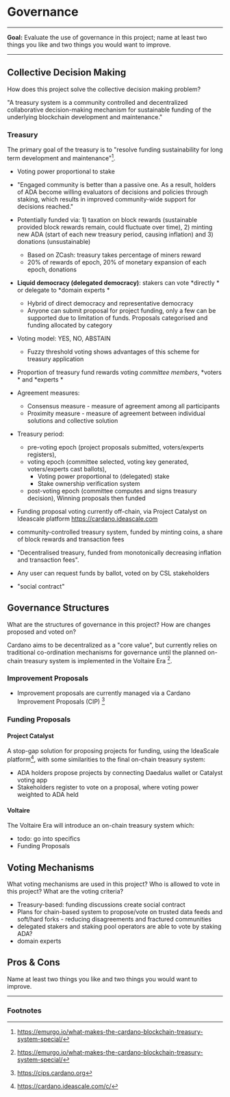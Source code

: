 # Governance

---

**Goal:** Evaluate the use of governance in this project; name at least two things you like and two things you would want to improve.

---
## Collective Decision Making
How does this project solve the collective decision making problem?

"A treasury system is a community controlled and decentralized collaborative decision-making mechanism for sustainable funding of the underlying blockchain development and maintenance."

### Treasury
The primary goal of the treasury is to "resolve funding sustainability for long term development and maintenance"[^1]. 

* Voting power proportional to stake
* "Engaged community is better than a passive one. As a result, holders of ADA become willing evaluators of decisions and policies through staking, which results in improved community-wide support for decisions reached."
* Potentially funded via: 1) taxation on block rewards (sustainable provided block rewards remain, could fluctuate over time), 2) minting new ADA (start of each new treasury period, causing inflation) and 3) donations (unsustainable)
  * Based on ZCash: treasury takes percentage of miners reward
  * 20% of rewards of epoch, 20% of monetary expansion of each epoch, donations
* **Liquid democracy (delegated democracy)**: stakers can vote *directly * or delegate to *domain experts *
  * Hybrid of direct democracy and representative democracy
  * Anyone can submit proposal for project funding, only a few can be supported due to limitation of funds. Proposals categorised and funding allocated by category
* Voting model: YES, NO, ABSTAIN
  * Fuzzy threshold voting shows advantages of this scheme for treasury application
* Proportion of treasury fund rewards voting *committee members*, *voters * and *experts *
* Agreement measures:
  * Consensus measure - measure of agreement among all participants
  * Proximity measure - measure of agreement between individual solutions and collective solution
* Treasury period: 
  * pre-voting epoch (project proposals submitted, voters/experts registers), 
  * voting epoch (committee selected, voting key generated, voters/experts cast ballots),
    * Voting power proportional to (delegated) stake
    * Stake ownership verification system
  * post-voting epoch (committee computes and signs treasury decision), Winning proposals then funded
* Funding proposal voting currently off-chain, via Project Catalyst on Ideascale platform https://cardano.ideascale.com

* community-controlled treasury system, funded by minting coins, a share of block rewards and transaction fees
* "Decentralised treasury, funded from monotonically decreasing inflation and transaction fees".
* Any user can request funds by ballot, voted on by CSL stakeholders
* "social contract"

## Governance Structures
What are the structures of governance in this project? How are changes proposed and voted on?

Cardano aims to be decentralized as a "core value", but currently relies on traditional co-ordination mechanisms for 
governance until the planned on-chain treasury system is implemented in the Voltaire Era [^1].

### Improvement Proposals
- Improvement proposals are currently managed via a Cardano Improvement Proposals (CIP) [^2]

### Funding Proposals

#### Project Catalyst
A stop-gap solution for proposing projects for funding, using the IdeaScale platform[^3], with some similarities to 
the final on-chain treasury system:
- ADA holders propose projects by connecting Daedalus wallet or Catalyst voting app
- Stakeholders register to vote on a proposal, where voting power weighted to ADA held 

#### Voltaire
The Voltaire Era will introduce an on-chain treasury system which:

  - todo: go into specifics
  - Funding Proposals

## Voting Mechanisms
What voting mechanisms are used in this project?
Who is allowed to vote in this project? What are the voting criteria?

- Treasury-based: funding discussions create social contract
- Plans for chain-based system to propose/vote on trusted data feeds and soft/hard forks - reducing disagreements and fractured communities
- delegated stakers and staking pool operators are able to vote by staking ADA?
- domain experts

## Pros & Cons
Name at least two things you like and two things you would want to improve.

---
### Footnotes
[^1]: https://emurgo.io/what-makes-the-cardano-blockchain-treasury-system-special/
[^1]: A Treasury System for Cryptocurrencies: https://eprint.iacr.org/2018/435.pdf
[^2]: https://cips.cardano.org
[^3]: https://cardano.ideascale.com/c/
